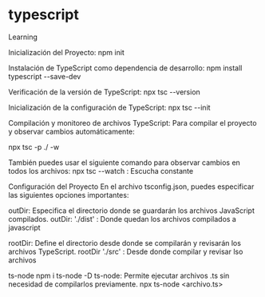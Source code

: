 # typescript

Learning

Inicialización del Proyecto:
npm init

Instalación de TypeScript como dependencia de desarrollo:
npm install typescript --save-dev

Verificación de la versión de TypeScript:
npx tsc --version

Inicialización de la configuración de TypeScript:
npx tsc --init

Compilación y monitoreo de archivos TypeScript:
Para compilar el proyecto y observar cambios automáticamente:

npx tsc -p ./ -w

También puedes usar el siguiente comando para observar cambios en todos los archivos:
npx tsc --watch : Escucha constante

Configuración del Proyecto
En el archivo tsconfig.json, puedes especificar las siguientes opciones importantes:

outDir: Especifica el directorio donde se guardarán los archivos JavaScript compilados.
outDir: './dist' : Donde quedan los archivos compilados a javascript

rootDir: Define el directorio desde donde se compilarán y revisarán los archivos TypeScript.
rootDir './src' : Desde donde compilar y revisar lso archivos

ts-node
npm i ts-node -D
ts-node: Permite ejecutar archivos .ts sin necesidad de compilarlos previamente.
npx ts-node <archivo.ts>
